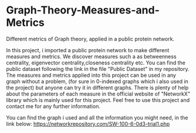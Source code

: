 # Graph-Theory-Measures-and-Metrics
Different metrics of Graph theory, applied in a public protein network. 

In this project, i imported a public protein network to make different measures and metrics. We discover measures such a as betweenness centrality, eigenvector centrality,closeness centrality etc. You can find the public dataset following the link in the file "Public Dataset" in my repository. The measures and metrics applied into this project can be used in any graph without a problem, (for sure in 0-indexed graphs which i also used in the project) but anyone can try it in different graphs. There is plenty of help about the parameters of each measure in the official website of "NetworkX" library which is mainly used for this project. Feel free to use this project and contact me for any further information.

You can find the graph i used and all the information you might need, in the link below:
https://networkrepository.com/SW-100-6-0d3-trial1.php
